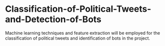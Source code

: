 # Classification-of-Political-Tweets-and-Detection-of-Bots
Machine learning techniques and feature extraction will be employed for the classification of political tweets and identification of bots in the project.

